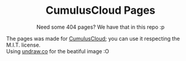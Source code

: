 <h1 align="center">CumulusCloud Pages</h1>
<p align="center">Need some 404 pages? We have that in this repo :p </p>
<p>The pages was made for <a href="https://cumuluscloud.fr">CumulusCloud</a>; you can use it respecting the M.I.T. license. <br />
Using <a href="https://undraw.co">undraw.co</a> for the beatiful image :O </p>
